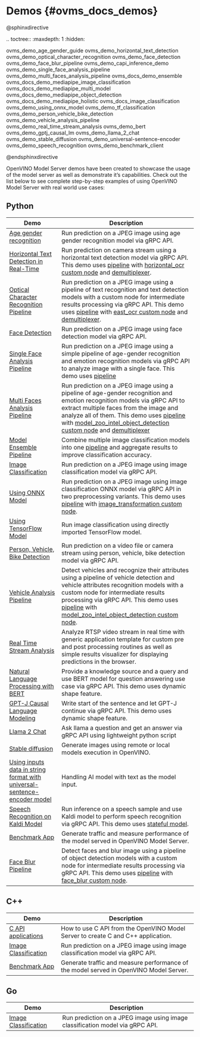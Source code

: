 # Demos {#ovms_docs_demos}

@sphinxdirective

.. toctree::
   :maxdepth: 1
   :hidden:

   ovms_demo_age_gender_guide
   ovms_demo_horizontal_text_detection
   ovms_demo_optical_character_recognition
   ovms_demo_face_detection
   ovms_demo_face_blur_pipeline
   ovms_demo_capi_inference_demo
   ovms_demo_single_face_analysis_pipeline
   ovms_demo_multi_faces_analysis_pipeline
   ovms_docs_demo_ensemble
   ovms_docs_demo_mediapipe_image_classification
   ovms_docs_demo_mediapipe_multi_model
   ovms_docs_demo_mediapipe_object_detection
   ovms_docs_demo_mediapipe_holistic
   ovms_docs_image_classification
   ovms_demo_using_onnx_model
   ovms_demo_tf_classification
   ovms_demo_person_vehicle_bike_detection
   ovms_demo_vehicle_analysis_pipeline
   ovms_demo_real_time_stream_analysis
   ovms_demo_bert
   ovms_demo_gptj_causal_lm
   ovms_demo_llama_2_chat
   ovms_demo_stable_diffusion
   ovms_demo_universal-sentence-encoder
   ovms_demo_speech_recognition
   ovms_demo_benchmark_client

@endsphinxdirective

OpenVINO Model Server demos have been created to showcase the usage of the model server as well as demonstrate it’s capabilities. Check out the list below to see complete step-by-step examples of using OpenVINO Model Server with real world use cases:

## Python 
| Demo | Description |
|---|---|
|[Age gender recognition](age_gender_recognition/python/README.md) | Run prediction on a JPEG image using age gender recognition model via gRPC API.|
|[Horizontal Text Detection in Real-Time](horizontal_text_detection/python/README.md) | Run prediction on camera stream using a horizontal text detection model via gRPC API. This demo uses [pipeline](../docs/dag_scheduler.md) with [horizontal_ocr custom node](https://github.com/openvinotoolkit/model_server/tree/main/src/custom_nodes/horizontal_ocr) and [demultiplexer](../docs/demultiplexing.md). |
|[Optical Character Recognition Pipeline](optical_character_recognition/python/README.md) | Run prediction on a JPEG image using a pipeline of text recognition and text detection models with a custom node for intermediate results processing via gRPC API. This demo uses [pipeline](../docs/dag_scheduler.md) with [east_ocr custom node](https://github.com/openvinotoolkit/model_server/tree/main/src/custom_nodes/east_ocr) and [demultiplexer](../docs/demultiplexing.md). |
|[Face Detection](face_detection/python/README.md)|Run prediction on a JPEG image using face detection model via gRPC API.|
|[Single Face Analysis Pipeline](single_face_analysis_pipeline/python/README.md)|Run prediction on a JPEG image using a simple pipeline of age-gender recognition and emotion recognition models via gRPC API to analyze image with a single face. This demo uses [pipeline](../docs/dag_scheduler.md) |
|[Multi Faces Analysis Pipeline](multi_faces_analysis_pipeline/python/README.md)|Run prediction on a JPEG image using a pipeline of age-gender recognition and emotion recognition models via gRPC API to extract multiple faces from the image and analyze all of them. This demo uses [pipeline](../docs/dag_scheduler.md) with [model_zoo_intel_object_detection custom node](https://github.com/openvinotoolkit/model_server/tree/main/src/custom_nodes/model_zoo_intel_object_detection) and [demultiplexer](../docs/demultiplexing.md) |
|[Model Ensemble Pipeline](model_ensemble/python/README.md)|Combine multiple image classification models into one [pipeline](../docs/dag_scheduler.md) and aggregate results to improve classification accuracy. |
|[Image Classification](image_classification/python/README.md)|Run prediction on a JPEG image using image classification model via gRPC API.|
|[Using ONNX Model](using_onnx_model/python/README.md)|Run prediction on a JPEG image using image classification ONNX model via gRPC API in two preprocessing variants. This demo uses [pipeline](../docs/dag_scheduler.md) with [image_transformation custom node](https://github.com/openvinotoolkit/model_server/tree/main/src/custom_nodes/image_transformation). |
|[Using TensorFlow Model](image_classification_using_tf_model/python/README.md)|Run image classification using directly imported TensorFlow model. |
|[Person, Vehicle, Bike Detection](person_vehicle_bike_detection/python/README.md)|Run prediction on a video file or camera stream using person, vehicle, bike detection model via gRPC API.|
|[Vehicle Analysis Pipeline](vehicle_analysis_pipeline/python/README.md)|Detect vehicles and recognize their attributes using a pipeline of vehicle detection and vehicle attributes recognition models with a custom node for intermediate results processing via gRPC API. This demo uses [pipeline](../docs/dag_scheduler.md) with [model_zoo_intel_object_detection custom node](https://github.com/openvinotoolkit/model_server/tree/main/src/custom_nodes/model_zoo_intel_object_detection). |
|[Real Time Stream Analysis](real_time_stream_analysis/python/README.md)| Analyze RTSP video stream in real time with generic application template for custom pre and post processing routines as well as simple results visualizer for displaying predictions in the browser. |
|[Natural Language Processing with BERT](bert_question_answering/python/README.md)|Provide a knowledge source and a query and use BERT model for question answering use case via gRPC API. This demo uses dynamic shape feature. |
|[GPT-J Causal Language Modeling](gptj_causal_lm/python/README.md)|Write start of the sentence and let GPT-J continue via gRPC API. This demo uses dynamic shape feature. |
|[Llama 2 Chat](llama_chat/python/README.md)| Ask llama a question and get an answer via gRPC API using lightweight python script |
|[Stable diffusion](stable-diffusion/python/README.md)| Generate images using remote or local models execution in OpenVINO. |
|[Using inputs data in string format with universal-sentence-encoder model](universal-sentence-encoder/README.md)| Handling AI model with text as the model input. | 
|[Speech Recognition on Kaldi Model](speech_recognition_with_kaldi_model/python/README.md)|Run inference on a speech sample and use Kaldi model to perform speech recognition via gRPC API. This demo uses [stateful model](../docs/stateful_models.md). |
|[Benchmark App](benchmark/python/README.md)|Generate traffic and measure performance of the model served in OpenVINO Model Server.|
|[Face Blur Pipeline](face_blur/python/README.md)|Detect faces and blur image using a pipeline of object detection models with a custom node for intermediate results processing via gRPC API. This demo uses [pipeline](../docs/dag_scheduler.md) with [face_blur custom node](https://github.com/openvinotoolkit/model_server/tree/main/src/custom_nodes/face_blur). |

## C++
| Demo | Description |
|---|---|
|[C API applications](c_api_minimal_app/README.md)|How to use C API from the OpenVINO Model Server to create C and C++ application.|
|[Image Classification](image_classification/cpp/README.md)|Run prediction on a JPEG image using image classification model via gRPC API.|
|[Benchmark App](benchmark/cpp/README.md)|Generate traffic and measure performance of the model served in OpenVINO Model Server.|

## Go
| Demo | Description |
|---|---|
|[Image Classification](image_classification/go/README.md)|Run prediction on a JPEG image using image classification model via gRPC API.|
